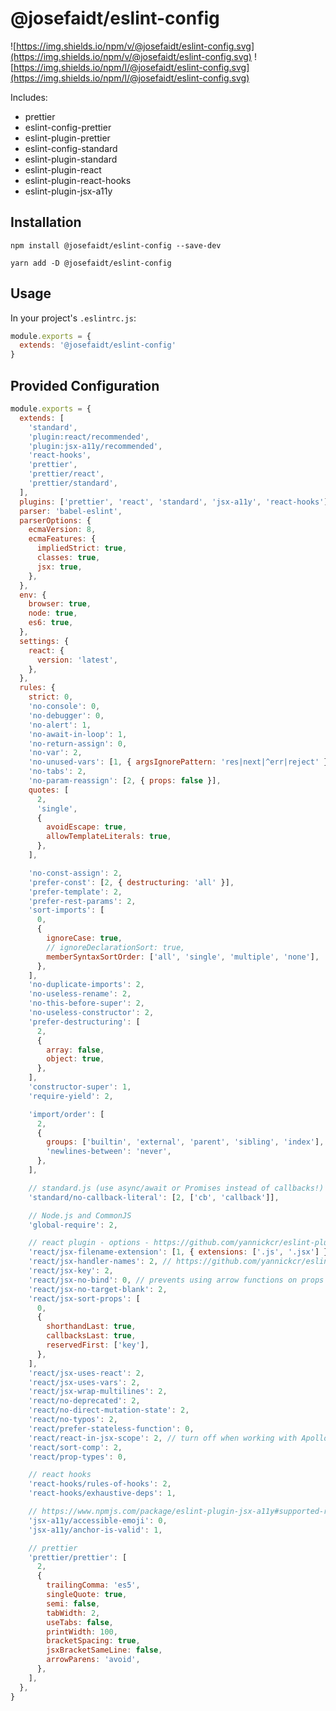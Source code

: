 # @josefaidt/eslint-config

![https://img.shields.io/npm/v/@josefaidt/eslint-config.svg](https://img.shields.io/npm/v/@josefaidt/eslint-config.svg)
![https://img.shields.io/npm/l/@josefaidt/eslint-config.svg](https://img.shields.io/npm/l/@josefaidt/eslint-config.svg)

Includes:

- prettier
- eslint-config-prettier
- eslint-plugin-prettier
- eslint-config-standard
- eslint-plugin-standard
- eslint-plugin-react
- eslint-plugin-react-hooks
- eslint-plugin-jsx-a11y

## Installation

`npm install @josefaidt/eslint-config --save-dev`

`yarn add -D @josefaidt/eslint-config`

## Usage

In your project's `.eslintrc.js`:

```js
module.exports = {
  extends: '@josefaidt/eslint-config'
}
```

## Provided Configuration

```js
module.exports = {
  extends: [
    'standard',
    'plugin:react/recommended',
    'plugin:jsx-a11y/recommended',
    'react-hooks',
    'prettier',
    'prettier/react',
    'prettier/standard',
  ],
  plugins: ['prettier', 'react', 'standard', 'jsx-a11y', 'react-hooks'],
  parser: 'babel-eslint',
  parserOptions: {
    ecmaVersion: 8,
    ecmaFeatures: {
      impliedStrict: true,
      classes: true,
      jsx: true,
    },
  },
  env: {
    browser: true,
    node: true,
    es6: true,
  },
  settings: {
    react: {
      version: 'latest',
    },
  },
  rules: {
    strict: 0,
    'no-console': 0,
    'no-debugger': 0,
    'no-alert': 1,
    'no-await-in-loop': 1,
    'no-return-assign': 0,
    'no-var': 2,
    'no-unused-vars': [1, { argsIgnorePattern: 'res|next|^err|reject' }],
    'no-tabs': 2,
    'no-param-reassign': [2, { props: false }],
    quotes: [
      2,
      'single',
      {
        avoidEscape: true,
        allowTemplateLiterals: true,
      },
    ],

    'no-const-assign': 2,
    'prefer-const': [2, { destructuring: 'all' }],
    'prefer-template': 2,
    'prefer-rest-params': 2,
    'sort-imports': [
      0,
      {
        ignoreCase: true,
        // ignoreDeclarationSort: true,
        memberSyntaxSortOrder: ['all', 'single', 'multiple', 'none'],
      },
    ],
    'no-duplicate-imports': 2,
    'no-useless-rename': 2,
    'no-this-before-super': 2,
    'no-useless-constructor': 2,
    'prefer-destructuring': [
      2,
      {
        array: false,
        object: true,
      },
    ],
    'constructor-super': 1,
    'require-yield': 2,

    'import/order': [
      2,
      {
        groups: ['builtin', 'external', 'parent', 'sibling', 'index'],
        'newlines-between': 'never',
      },
    ],

    // standard.js (use async/await or Promises instead of callbacks!)
    'standard/no-callback-literal': [2, ['cb', 'callback']],

    // Node.js and CommonJS
    'global-require': 2,

    // react plugin - options - https://github.com/yannickcr/eslint-plugin-react#configuration
    'react/jsx-filename-extension': [1, { extensions: ['.js', '.jsx'] }],
    'react/jsx-handler-names': 2, // https://github.com/yannickcr/eslint-plugin-react/blob/master/docs/rules/jsx-handler-names.md
    'react/jsx-key': 2,
    'react/jsx-no-bind': 0, // prevents using arrow functions on props
    'react/jsx-no-target-blank': 2,
    'react/jsx-sort-props': [
      0,
      {
        shorthandLast: true,
        callbacksLast: true,
        reservedFirst: ['key'],
      },
    ],
    'react/jsx-uses-react': 2,
    'react/jsx-uses-vars': 2,
    'react/jsx-wrap-multilines': 2,
    'react/no-deprecated': 2,
    'react/no-direct-mutation-state': 2,
    'react/no-typos': 2,
    'react/prefer-stateless-function': 0,
    'react/react-in-jsx-scope': 2, // turn off when working with Apollo
    'react/sort-comp': 2,
    'react/prop-types': 0,

    // react hooks
    'react-hooks/rules-of-hooks': 2,
    'react-hooks/exhaustive-deps': 1,

    // https://www.npmjs.com/package/eslint-plugin-jsx-a11y#supported-rules
    'jsx-a11y/accessible-emoji': 0,
    'jsx-a11y/anchor-is-valid': 1,

    // prettier
    'prettier/prettier': [
      2,
      {
        trailingComma: 'es5',
        singleQuote: true,
        semi: false,
        tabWidth: 2,
        useTabs: false,
        printWidth: 100,
        bracketSpacing: true,
        jsxBracketSameLine: false,
        arrowParens: 'avoid',
      },
    ],
  },
}

```